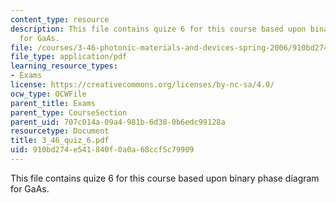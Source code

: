 ```yaml
---
content_type: resource
description: This file contains quize 6 for this course based upon binary phase diagram
  for GaAs.
file: /courses/3-46-photonic-materials-and-devices-spring-2006/910bd274e541840f0a0a68ccf5c79909_3_46_quiz_6.pdf
file_type: application/pdf
learning_resource_types:
- Exams
license: https://creativecommons.org/licenses/by-nc-sa/4.0/
ocw_type: OCWFile
parent_title: Exams
parent_type: CourseSection
parent_uid: 707c014a-09a4-981b-6d38-0b6edc99128a
resourcetype: Document
title: 3_46_quiz_6.pdf
uid: 910bd274-e541-840f-0a0a-68ccf5c79909
---
```

This file contains quize 6 for this course based upon binary phase diagram for GaAs.
